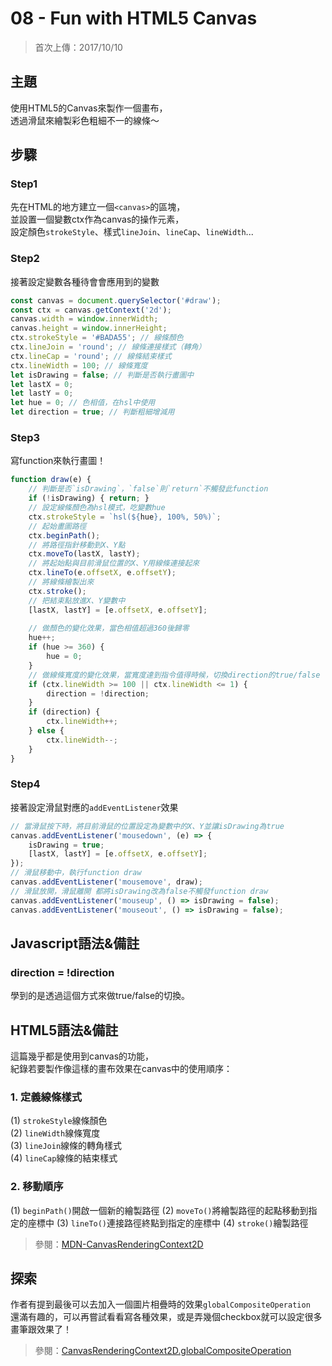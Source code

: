 # 08 - Fun with HTML5 Canvas
>首次上傳：2017/10/10

## **主題**
使用HTML5的Canvas來製作一個畫布，  
透過滑鼠來繪製彩色粗細不一的線條～  

## **步驟**
### Step1
先在HTML的地方建立一個`<canvas>`的區塊，  
並設置一個變數ctx作為canvas的操作元素，  
設定顏色`strokeStyle`、樣式`lineJoin`、`lineCap`、`lineWidth`...
### Step2
接著設定變數各種待會會應用到的變數
 
````javascript
const canvas = document.querySelector('#draw');
const ctx = canvas.getContext('2d');
canvas.width = window.innerWidth;
canvas.height = window.innerHeight;
ctx.strokeStyle = '#BADA55'; // 線條顏色
ctx.lineJoin = 'round'; // 線條連接樣式（轉角）
ctx.lineCap = 'round'; // 線條結束樣式
ctx.lineWidth = 100; // 線條寬度
let isDrawing = false; // 判斷是否執行畫圖中
let lastX = 0; 
let lastY = 0;
let hue = 0; // 色相值，在hsl中使用
let direction = true; // 判斷粗細增減用
````
### Step3
寫function來執行畫圖！
````javascript
function draw(e) {
    // 判斷是否`isDrawing`，`false`則`return`不觸發此function
    if (!isDrawing) { return; } 
    // 設定線條顏色為hsl模式，吃變數hue
    ctx.strokeStyle = `hsl(${hue}, 100%, 50%)`; 
    // 起始畫圖路徑
    ctx.beginPath(); 
    // 將路徑指針移動到X、Y點
    ctx.moveTo(lastX, lastY); 
    // 將起始點與目前滑鼠位置的X、Y用線條連接起來
    ctx.lineTo(e.offsetX, e.offsetY); 
    // 將線條繪製出來
    ctx.stroke();
    // 把結束點放進X、Y變數中
    [lastX, lastY] = [e.offsetX, e.offsetY]; 
    
    // 做顏色的變化效果，當色相值超過360後歸零
    hue++; 
    if (hue >= 360) { 
        hue = 0; 
    }
    // 做線條寬度的變化效果，當寬度達到指令值得時候，切換direction的true/false
    if (ctx.lineWidth >= 100 || ctx.lineWidth <= 1) { 
        direction = !direction; 
    }
    if (direction) {
        ctx.lineWidth++;
    } else {
        ctx.lineWidth--;
    }      
}
````
### Step4
接著設定滑鼠對應的`addEventListener`效果
````javascript
// 當滑鼠按下時，將目前滑鼠的位置設定為變數中的X、Y並讓isDrawing為true
canvas.addEventListener('mousedown', (e) => {
    isDrawing = true;
    [lastX, lastY] = [e.offsetX, e.offsetY];
});
// 滑鼠移動中，執行function draw
canvas.addEventListener('mousemove', draw);
// 滑鼠放開，滑鼠離開 都將isDrawing改為false不觸發function draw
canvas.addEventListener('mouseup', () => isDrawing = false);
canvas.addEventListener('mouseout', () => isDrawing = false);
````

## **Javascript語法&備註**
### **direction = !direction**
學到的是透過這個方式來做true/false的切換。

## **HTML5語法&備註**
這篇幾乎都是使用到canvas的功能，  
紀錄若要製作像這樣的畫布效果在canvas中的使用順序：  
### 1. 定義線條樣式
(1) `strokeStyle`線條顏色  
(2) `lineWidth`線條寬度  
(3) `lineJoin`線條的轉角樣式  
(4) `lineCap`線條的結束樣式  
### 2. 移動順序
(1) `beginPath()`開啟一個新的繪製路徑
(2) `moveTo()`將繪製路徑的起點移動到指定的座標中
(3) `lineTo()`連接路徑終點到指定的座標中
(4) `stroke()`繪製路徑
>參閱：[MDN-CanvasRenderingContext2D](https://developer.mozilla.org/en-US/docs/Web/API/CanvasRenderingContext2D)

## 探索
作者有提到最後可以去加入一個圖片相疊時的效果`globalCompositeOperation`  
還滿有趣的，可以再嘗試看看寫各種效果，或是弄幾個checkbox就可以設定很多畫筆跟效果了！
>參閱：[CanvasRenderingContext2D.globalCompositeOperation](https://developer.mozilla.org/en-US/docs/Web/API/CanvasRenderingContext2D/globalCompositeOperation)